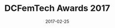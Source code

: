 ---
layout: event
title:  "DCFemTech Awards 2017"
date:   2017-02-25
eventDate:   2017-04-13
categories: events
datePretty: TBD
location: TBD
time: TBD
registerLink:
description: Join DCFemTech, and members of the DC business & tech communities as we celebrate Powerful Women Programmers, Designers and Data Scientists at The 2017 DCFemTech Awards Reception.
contact:
press:
twitter:
image: assets/awards-2016.jpg
---
